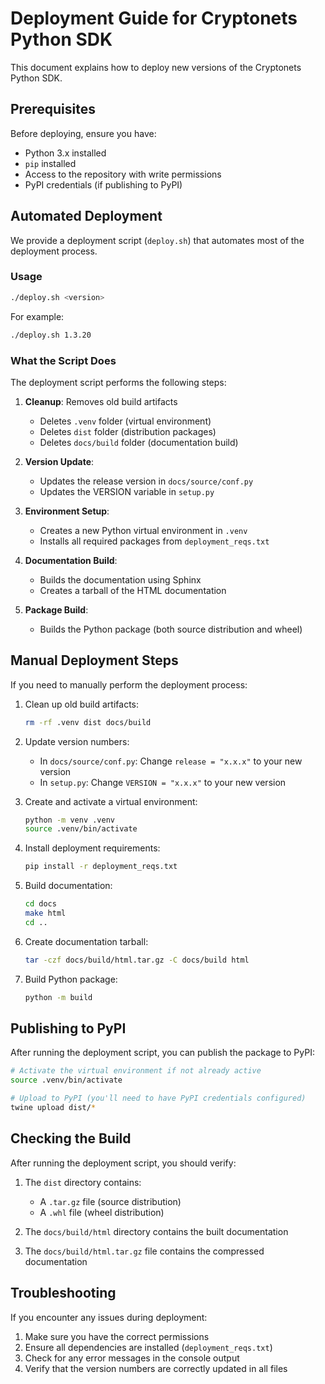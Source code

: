# Deployment Guide for Cryptonets Python SDK

This document explains how to deploy new versions of the Cryptonets Python SDK.

## Prerequisites

Before deploying, ensure you have:

- Python 3.x installed
- `pip` installed
- Access to the repository with write permissions
- PyPI credentials (if publishing to PyPI)

## Automated Deployment

We provide a deployment script (`deploy.sh`) that automates most of the deployment process.

### Usage

```bash
./deploy.sh <version>
```

For example:

```bash
./deploy.sh 1.3.20
```

### What the Script Does

The deployment script performs the following steps:

1. **Cleanup**: Removes old build artifacts
   - Deletes `.venv` folder (virtual environment)
   - Deletes `dist` folder (distribution packages)
   - Deletes `docs/build` folder (documentation build)

2. **Version Update**:
   - Updates the release version in `docs/source/conf.py`
   - Updates the VERSION variable in `setup.py`

3. **Environment Setup**:
   - Creates a new Python virtual environment in `.venv`
   - Installs all required packages from `deployment_reqs.txt`

4. **Documentation Build**:
   - Builds the documentation using Sphinx
   - Creates a tarball of the HTML documentation

5. **Package Build**:
   - Builds the Python package (both source distribution and wheel)

## Manual Deployment Steps

If you need to manually perform the deployment process:

1. Clean up old build artifacts:

   ```bash
   rm -rf .venv dist docs/build
   ```

2. Update version numbers:
   - In `docs/source/conf.py`: Change `release = "x.x.x"` to your new version
   - In `setup.py`: Change `VERSION = "x.x.x"` to your new version

3. Create and activate a virtual environment:

   ```bash
   python -m venv .venv
   source .venv/bin/activate
   ```

4. Install deployment requirements:

   ```bash
   pip install -r deployment_reqs.txt
   ```

5. Build documentation:

   ```bash
   cd docs
   make html
   cd ..
   ```

6. Create documentation tarball:

   ```bash
   tar -czf docs/build/html.tar.gz -C docs/build html
   ```

7. Build Python package:

   ```bash
   python -m build
   ```

## Publishing to PyPI

After running the deployment script, you can publish the package to PyPI:

```bash
# Activate the virtual environment if not already active
source .venv/bin/activate

# Upload to PyPI (you'll need to have PyPI credentials configured)
twine upload dist/*
```

## Checking the Build

After running the deployment script, you should verify:

1. The `dist` directory contains:
   - A `.tar.gz` file (source distribution)
   - A `.whl` file (wheel distribution)

2. The `docs/build/html` directory contains the built documentation

3. The `docs/build/html.tar.gz` file contains the compressed documentation

## Troubleshooting

If you encounter any issues during deployment:

1. Make sure you have the correct permissions
2. Ensure all dependencies are installed (`deployment_reqs.txt`)
3. Check for any error messages in the console output
4. Verify that the version numbers are correctly updated in all files
